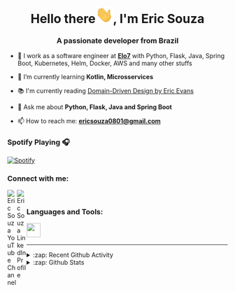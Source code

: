 <h1 align="center">Hello there<img src="https://raw.githubusercontent.com/ABSphreak/ABSphreak/master/gifs/Hi.gif" width="40px" />, I'm Eric Souza</h1>
<h3 align="center">A passionate developer from Brazil</h3>

- 🔭 I work as a software engineer at [**Elo7**](https://www.elo7.com) with Python, Flask, Java, Spring Boot, Kubernetes, Helm, Docker, AWS and many other stuffs

- 🌱 I’m currently learning **Kotlin, Microsservices**

- 📚 I'm currently reading [Domain-Driven Design by Eric Evans](https://www.amazon.com/Domain-Driven-Design-Tackling-Complexity-Software/dp/0321125215/)

- 💬 Ask me about **Python, Flask, Java and Spring Boot**

- 📫 How to reach me: **ericsouza0801@gmail.com**

### Spotify Playing 🎧
[![Spotify](https://spotify-playing.ericsouza.vercel.app/api/spotify)](https://open.spotify.com/user/ryseric)

### Connect with me:

[<img align="left" alt="Eric Souza YouTube Channel" width="22px" src="https://cdn.jsdelivr.net/npm/simple-icons@v3/icons/youtube.svg" />][youtube]
[<img align="left" alt="Eric Souza LinkedIn Profile" width="22px" src="https://cdn.jsdelivr.net/npm/simple-icons@v3/icons/linkedin.svg" />][linkedin]

<br />

### Languages and Tools:
<img height="32" width="32" src="https://cdn.jsdelivr.net/npm/simple-icons@v4/icons/java.svg" />

---
<details>
    <summary>:zap: Recent Github Activity</summary>

<!--START_SECTION:activity-->
1. ❗️ Opened issue [#2](https://github.com/seb-angel/FuelSDK-Python-Wrapper/issues/2) in [seb-angel/FuelSDK-Python-Wrapper](https://github.com/seb-angel/FuelSDK-Python-Wrapper)
2. 🗣 Commented on [#180](https://github.com/faust-streaming/faust/issues/180) in [faust-streaming/faust](https://github.com/faust-streaming/faust)
3. ❗️ Closed issue [#180](https://github.com/faust-streaming/faust/issues/180) in [faust-streaming/faust](https://github.com/faust-streaming/faust)
4. ❗️ Opened issue [#180](https://github.com/faust-streaming/faust/issues/180) in [faust-streaming/faust](https://github.com/faust-streaming/faust)
5. ❗️ Closed issue [#1853](https://github.com/marshmallow-code/marshmallow/issues/1853) in [marshmallow-code/marshmallow](https://github.com/marshmallow-code/marshmallow)
<!--END_SECTION:activity-->

</details>

<details>
  <summary>:zap: Github Stats</summary>

  <img align="left" alt="Eric's Github Stats" src="https://github-readme-stats.ericsouza.vercel.app/api?username=ericsouza&show_icons=true&hide_border=true" />

</details>


[youtube]: https://www.youtube.com/channel/UCivrXFPSHLYAvHu3-0vPX9Q
[linkedin]: https://linkedin.com/in/eric-cardoso-souza

